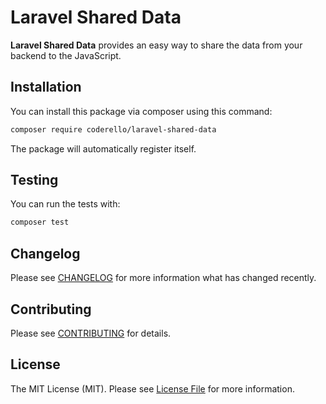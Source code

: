 # Laravel Shared Data

**Laravel Shared Data** provides an easy way to share the data from your backend to the JavaScript.

## Installation

You can install this package via composer using this command:

```bash
composer require coderello/laravel-shared-data
```

The package will automatically register itself.

## Testing

You can run the tests with:

```bash
composer test
```

## Changelog

Please see [CHANGELOG](CHANGELOG.md) for more information what has changed recently.

## Contributing

Please see [CONTRIBUTING](CONTRIBUTING.md) for details.

## License

The MIT License (MIT). Please see [License File](LICENSE.md) for more information.
